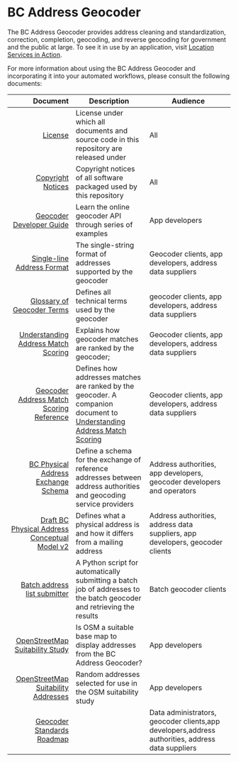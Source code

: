 # BC Address Geocoder
The BC Address Geocoder provides address cleaning and standardization, correction, completion, geocoding, and reverse geocoding for government and the public at large. To see it in use by an application, visit [Location Services in Action](https://ols-demo.apps.gov.bc.ca/index.html).


For more information about using the BC Address Geocoder and incorporating it into your automated workflows, please consult the following documents:

Document|Description|Audience
|---:|---|---|
[License](https://github.com/bcgov/ols-geocoder/blob/gh-pages/LICENSE)|License under which all documents and source code in this repository are released under|All
[Copyright Notices](https://github.com/bcgov/ols-geocoder/blob/gh-pages/notice.md)|Copyright notices of all software packaged used by this repository|All
[Geocoder Developer Guide](https://github.com/bcgov/ols-geocoder/blob/gh-pages/geocoder-developer-guide.md)|Learn the online geocoder API through series of examples|App developers
[Single-line Address Format](https://github.com/bcgov/ols-geocoder/blob/gh-pages/singleLineAddressFormat.md)|The single-string format of addresses supported by the geocoder|Geocoder clients, app developers, address data suppliers
[Glossary of Geocoder Terms](https://github.com/bcgov/ols-geocoder/blob/gh-pages/glossary.md)|Defines all technical terms used by the geocoder|geocoder clients, app developers, address data suppliers|
[Understanding Address Match Scoring](https://github.com/bcgov/ols-geocoder/blob/gh-pages/understanding-match-scoring.md)|Explains how geocoder matches are ranked by the geocoder;|Geocoder clients, app developers, address data suppliers
[Geocoder Address Match Scoring Reference](https://github.com/bcgov/ols-geocoder/blob/gh-pages/faults.md)|Defines how addresses matches are ranked by the geocoder. A companion document to [Understanding Address Match Scoring](https://github.com/bcgov/ols-geocoder/blob/gh-pages/understanding-match-scoring.md)|Geocoder clients, app developers, address data suppliers
[BC Physical Address Exchange Schema](https://github.com/bcgov/ols-geocoder/blob/gh-pages/BCAddressExchangeSchema.md)|Define a schema for the exchange of reference addresses between address authorities and geocoding service providers|Address authorities, app developers, geocoder developers and operators
[Draft BC Physical Address Conceptual Model v2](https://github.com/bcgov/ols-geocoder/blob/gh-pages/physical-address-conceptual-model.md)|Defines what a physical address is and how it differs from a mailing address|Address authorities, address data suppliers, app developers, geocoder clients
[Batch address list submitter](https://bcgov.github.io/ols-devkit/als/)|A Python script for automatically submitting a batch job of addresses to the batch geocoder and retrieving the results|Batch geocoder clients
[OpenStreetMap Suitability Study](https://github.com/bcgov/ols-geocoder/blob/gh-pages/osm-suitability.md)|Is OSM a suitable base map to display addresses from the BC Address Geocoder?|App developers
[OpenStreetMap Suitability Addresses](https://github.com/bcgov/ols-geocoder/blob/gh-pages/itn-osm-comparison.csv)|Random addresses selected for use in the OSM suitability study|App developers
[Geocoder Standards Roadmap](https://github.com/bcgov/ols-geocoder/blob/gh-pages/standards-roadmap.md)||Data administrators, geocoder clients,app developers,address authorities, address data suppliers
